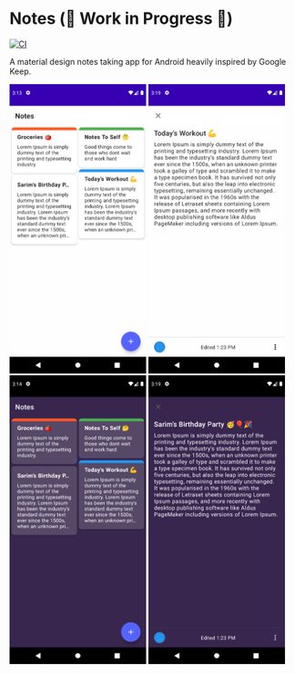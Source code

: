 # Notes (:construction: Work in Progress :construction:)

[![CI](https://github.com/rafayali/notes/workflows/CI/badge.svg?branch=master)](https://github.com/rafayali/notes/actions)

A material design notes taking app for Android heavily inspired by Google Keep.

<img src="readme/1.png" alt="Notes Screenshot 1" width="240"></img>
<img src="readme/2.png" alt="Notes Screenshot 2" width="240"></img>
<img src="readme/3.png" alt="Notes Screenshot 3" width="240"></img>
<img src="readme/4.png" alt="Notes Screenshot 4" width="240"></img>